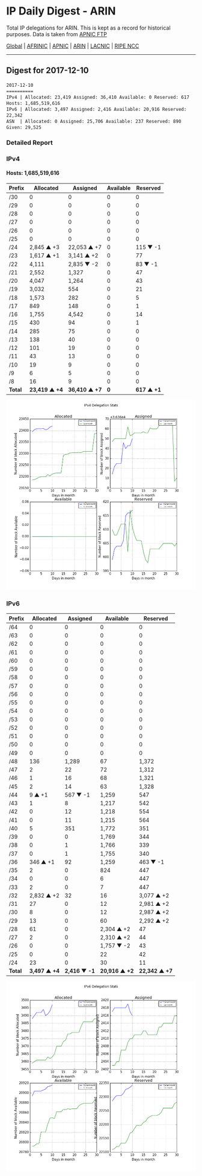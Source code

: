 # IP Daily Digest - ARIN 

Total IP delegations for ARIN. This is kept as a record for historical purposes. Data is taken from [APNIC FTP](https://ftp.apnic.net/)

[Global](https://github.com/csmets/IP-Daily-Digest) | [AFRINIC](https://github.com/csmets/IP-Daily-Digest/tree/master/archives/AFRINIC) | [APNIC](https://github.com/csmets/IP-Daily-Digest/tree/master/archives/APNIC) | [ARIN](https://github.com/csmets/IP-Daily-Digest/tree/master/archives/ARIN) | [LACNIC](https://github.com/csmets/IP-Daily-Digest/tree/master/archives/LACNIC) | [RIPE NCC](https://github.com/csmets/IP-Daily-Digest/tree/master/archives/RIPE_NCC)

---

## Digest for 2017-12-10
```
2017-12-10
==========
IPv4 | Allocated: 23,419 Assigned: 36,410 Available: 0 Reserved: 617 Hosts: 1,685,519,616
IPv6 | Allocated: 3,497 Assigned: 2,416 Available: 20,916 Reserved: 22,342
ASN  | Allocated: 0 Assigned: 25,706 Available: 237 Reserved: 890 Given: 29,525
```

### Detailed Report

### IPv4

#### Hosts: **1,685,519,616**

| Prefix | Allocated | Assigned | Available | Reserved |
| ----- | ----- | ----- | ----- | ----- |
| /30 | 0 | 0 | 0 | 0 |
| /29 | 0 | 0 | 0 | 0 |
| /28 | 0 | 0 | 0 | 0 |
| /27 | 0 | 0 | 0 | 0 |
| /26 | 0 | 0 | 0 | 0 |
| /25 | 0 | 0 | 0 | 0 |
| /24 | 2,845 ▲ +3 | 22,053 ▲ +7 | 0 | 115 ▼ -1 |
| /23 | 1,617 ▲ +1 | 3,141 ▲ +2 | 0 | 77 |
| /22 | 4,111 | 2,835 ▼ -2 | 0 | 83 ▼ -1 |
| /21 | 2,552 | 1,327 | 0 | 47 |
| /20 | 4,047 | 1,264 | 0 | 43 |
| /19 | 3,032 | 554 | 0 | 21 |
| /18 | 1,573 | 282 | 0 | 5 |
| /17 | 849 | 148 | 0 | 1 |
| /16 | 1,755 | 4,542 | 0 | 14 |
| /15 | 430 | 94 | 0 | 1 |
| /14 | 285 | 75 | 0 | 0 |
| /13 | 138 | 40 | 0 | 0 |
| /12 | 101 | 19 | 0 | 0 |
| /11 | 43 | 13 | 0 | 0 |
| /10 | 19 | 9 | 0 | 0 |
| /9 | 6 | 5 | 0 | 0 |
| /8 | 16 | 9 | 0 | 0 |
| **Total** | **23,419 ▲ +4** | **36,410 ▲ +7** | **0** | **617 ▲ +1** |

![ipv4-stats](ipv4-figure.png)

### IPv6

| Prefix | Allocated | Assigned | Available | Reserved |
| ----- | ----- | ----- | ----- | ----- |
| /64 | 0 | 0 | 0 | 0 |
| /63 | 0 | 0 | 0 | 0 |
| /62 | 0 | 0 | 0 | 0 |
| /61 | 0 | 0 | 0 | 0 |
| /60 | 0 | 0 | 0 | 0 |
| /59 | 0 | 0 | 0 | 0 |
| /58 | 0 | 0 | 0 | 0 |
| /57 | 0 | 0 | 0 | 0 |
| /56 | 0 | 0 | 0 | 0 |
| /55 | 0 | 0 | 0 | 0 |
| /54 | 0 | 0 | 0 | 0 |
| /53 | 0 | 0 | 0 | 0 |
| /52 | 0 | 0 | 0 | 0 |
| /51 | 0 | 0 | 0 | 0 |
| /50 | 0 | 0 | 0 | 0 |
| /49 | 0 | 0 | 0 | 0 |
| /48 | 136 | 1,289 | 67 | 1,372 |
| /47 | 2 | 22 | 72 | 1,312 |
| /46 | 1 | 16 | 68 | 1,321 |
| /45 | 2 | 14 | 63 | 1,328 |
| /44 | 9 ▲ +1 | 567 ▼ -1 | 1,259 | 547 |
| /43 | 1 | 8 | 1,217 | 542 |
| /42 | 0 | 12 | 1,218 | 554 |
| /41 | 0 | 11 | 1,215 | 564 |
| /40 | 5 | 351 | 1,772 | 351 |
| /39 | 0 | 0 | 1,769 | 344 |
| /38 | 0 | 1 | 1,766 | 339 |
| /37 | 0 | 1 | 1,755 | 340 |
| /36 | 346 ▲ +1 | 92 | 1,259 | 463 ▼ -1 |
| /35 | 2 | 0 | 824 | 447 |
| /34 | 0 | 0 | 6 | 447 |
| /33 | 2 | 0 | 7 | 447 |
| /32 | 2,832 ▲ +2 | 32 | 16 | 3,077 ▲ +2 |
| /31 | 27 | 0 | 12 | 2,981 ▲ +2 |
| /30 | 8 | 0 | 12 | 2,987 ▲ +2 |
| /29 | 13 | 0 | 60 | 2,292 ▲ +2 |
| /28 | 61 | 0 | 2,304 ▲ +2 | 47 |
| /27 | 2 | 0 | 2,310 ▲ +2 | 44 |
| /26 | 0 | 0 | 1,757 ▼ -2 | 43 |
| /25 | 0 | 0 | 22 | 42 |
| /24 | 23 | 0 | 30 | 11 |
| **Total** | **3,497 ▲ +4** | **2,416 ▼ -1** | **20,916 ▲ +2** | **22,342 ▲ +7** |

![ipv6-stats](ipv6-figure.png)
